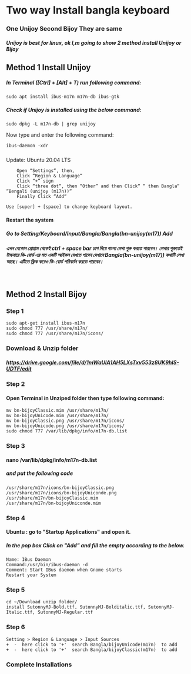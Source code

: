 # Two way Install bangla keyboard

### One Unijoy Second Bijoy They are same
##### Unijoy is best for linux, ok I,m going to show 2 method install Unijoy or Bijoy 


## Method 1 Install Unijoy
##### In Terminal ([Ctrl] + [Alt] + T) run following command:

```
sudo apt install ibus-m17n m17n-db ibus-gtk
```
##### Check if Unijoy is installed using the below command:

```
sudo dpkg -L m17n-db | grep unijoy
```
Now type and enter the following command:

```
ibus-daemon -xdr
```

#####
Update: Ubuntu 20.04 LTS

```
    Open “Settings“, then,
    Click “Region & Language“
    Click “+” sign
    Click “three dot“, then “Other” and then Click“ “ then Bangla“ “Bengali (unijoy (m17n))“
    Finally Click “Add“

Use [super] + [space] to change keyboard layout.
```

#### Restart the system

##### Go to Setting/Keyboard/Input/Bangla/Bangla(bn-unijoy(m17)) Add


##### এখন যেকোন প্রোগ্রাম থেকেই ctrl + space bar চাপ দিয়ে বাংলা লেখা শুরু করতে পারবেন। লেখার শুরুতেই টাস্কবারে কি-বোর্ড এর মত একটি আইকন দেখতে পাবেন যেখানে Bangla(bn-unijoy(m17)) কথাটি লেখা আছে। এটিতে ক্লিক করেও কি-বোর্ড পরিবর্তন করতে পারবেন।

```


```

## Method  2 Install Bijoy
### Step 1

```
sudo apt-get install ibus-m17n
sudo chmod 777 /usr/share/m17n/
sudo chmod 777 /usr/share/m17n/icons/
```
### Download & Unzip folder
##### https://drive.google.com/file/d/1mWaUlA1AH5LXsTxv553z8UK9hIS-UDTF/edit


### Step 2

#### Open Terminal in Unziped folder then type following command:

```
mv bn-bijoyClassic.mim /usr/share/m17n/
mv bn-bijoyUnicode.mim /usr/share/m17n/
mv bn-bijoyClassic.png /usr/share/m17n/icons/
mv bn-bijoyUnicode.png /usr/share/m17n/icons/
sudo chmod 777 /var/lib/dpkg/info/m17n-db.list
```


### Step 3

#### nano /var/lib/dpkg/info/m17n-db.list
##### and put the following code 

```
/usr/share/m17n/icons/bn-bijoyClassic.png
/usr/share/m17n/icons/bn-bijoyUniconde.png
/usr/share/m17n/bn-bijoyClassic.mim
/usr/share/m17n/bn-bijoyUniconde.mim
```


### Step 4

#### Ubuntu : go to "Startup Applications" and open it.
##### In the pop box Click on "Add" and fill the empty according to the below.

```
Name: IBus Daemon
Command:/usr/bin/ibus-daemon -d
Comment: Start IBus daemon when Gnome starts
Restart your System
```

### Step 5

```
cd ~/Download unzip folder/
install SutonnyMJ-Bold.ttf, SutonnyMJ-Bolditalic.ttf, SutonnyMJ-Italic.ttf, SutonnyMJ-Regular.ttf
```

### Step 6

```
Setting > Region & Language > Input Sources
+  -  here click to '+'  search Bangla/bijoyUnicode(m17n)  to add
+  -  here click to '+'  search Bangla/bijoyClassic(m17n)  to add
```

### Complete Installations
